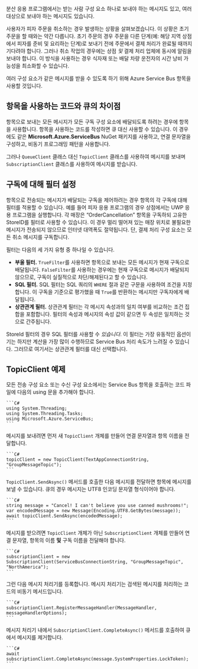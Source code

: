 분산 응용 프로그램에서는 받는 사람 구성 요소 하나로 보내야 하는 메시지도 있고, 여러 대상으로 보내야 하는 메시지도 있습니다.

사용자가 피자 주문을 취소하는 경우 발생하는 상황을 살펴보겠습니다. 이 상황은 초기 주문을 할 때와는 약간 다릅니다. 초기 주문의 경우 주문을 다른 단계(예: 해당 지역 상점에서 피자를 준비 및 요리하는 단계)로 보내기 전에 주문에서 결제 처리가 완료될 때까지 기다려야 합니다. 그러나 취소 작업의 경우에는 상점 *및* 결제 처리 업체에 동시에 알림을 보내야 합니다. 이 방식을 사용하는 경우 식자재 또는 배달 차량 운전자의 시간 낭비 가능성을 최소화할 수 있습니다.

여러 구성 요소가 같은 메시지를 받을 수 있도록 하기 위해 Azure Service Bus 항목을 사용할 것입니다.

## <a name="how-code-that-uses-topics-differs-from-queues"></a>항목을 사용하는 코드와 큐의 차이점

항목으로 보내는 모든 메시지가 모든 구독 구성 요소에 배달되도록 하려는 경우에 항목을 사용합니다. 항목을 사용하는 코드를 작성하면 큐 대신 사용할 수 있습니다. 이 경우에도 같은 **Microsoft.Azure.ServiceBus** NuGet 패키지를 사용하고, 연결 문자열을 구성하고, 비동기 프로그래밍 패턴을 사용합니다.

그러나 `QueueClient` 클래스 대신 `TopicClient` 클래스를 사용하여 메시지를 보내며 `SubscriptionClient` 클래스를 사용하여 메시지를 받습니다.

## <a name="setting-filters-on-subscriptions"></a>구독에 대해 필터 설정

항목으로 전송되는 메시지가 배달되는 구독을 제어하려는 경우 항목의 각 구독에 대해 필터를 적용할 수 있습니다. 예를 들어 피자 응용 프로그램의 경우 상점에서는 UWP 응용 프로그램을 실행합니다. 각 매장은 “OrderCancellation” 항목을 구독하되 고유한 StoreID를 필터로 사용할 수 있습니다. 이 경우 멀리 떨어져 있는 매장 위치로 불필요한 메시지가 전송되지 않으므로 인터넷 대역폭도 절약됩니다. 단, 결제 처리 구성 요소는 모든 취소 메시지를 구독합니다.

필터는 다음의 세 가지 유형 중 하나일 수 있습니다.

- **부울 필터.** `TrueFilter`를 사용하면 항목으로 보내는 모든 메시지가 현재 구독으로 배달됩니다. `FalseFilter`를 사용하는 경우에는 현재 구독으로 메시지가 배달되지 않으므로, 구독이 실질적으로 차단/해제된다고 할 수 있습니다.
- **SQL 필터.** SQL 필터는 SQL 쿼리의 `WHERE` 절과 같은 구문을 사용하여 조건을 지정합니다. 이 구독을 기준으로 평가했을 때 `True`를 반환하는 메시지만 구독자에게 배달됩니다.
- **상관관계 필터.** 상관관계 필터는 각 메시지 속성과의 일치 여부를 비교하는 조건 집합을 포함합니다. 필터의 속성과 메시지의 속성 값이 같으면 두 속성은 일치하는 것으로 간주됩니다.

StoreId 필터의 경우 SQL 필터를 사용할 수 *있습니다*. 이 필터는 가장 유동적인 옵션이기는 하지만 계산을 가장 많이 수행하므로 Service Bus 처리 속도가 느려질 수 있습니다. 그러므로 여기서는 상관관계 필터를 대신 선택합니다. 

## <a name="topicclient-example"></a>TopicClient 예제

모든 전송 구성 요소 또는 수신 구성 요소에서는 Service Bus 항목을 호출하는 코드 파일에 다음의 using 문을 추가해야 합니다.

    ```C#
    using System.Threading;
    using System.Threading.Tasks;
    using Microsoft.Azure.ServiceBus;
    ```

메시지를 보내려면 먼저 새 `TopicClient` 개체를 만들어 연결 문자열과 항목 이름을 전달합니다.

    ```C#
    topicClient = new TopicClient(TextAppConnectionString, "GroupMessageTopic");
    ```

`TopicClient.SendAsync()` 메서드를 호출한 다음 메시지를 전달하면 항목에 메시지를 보낼 수 있습니다. 큐의 경우 메시지는 UTF8 인코딩 문자열 형식이어야 합니다.

    ```C#
    string message = "Cancel! I can't believe you use canned mushrooms!";
    var encodedMessage = new Message(Encoding.UTF8.GetBytes(message));
    await topicClient.SendAsync(encodedMessage);
    ```

메시지를 받으려면 `TopicClient` 개체가 아닌 `SubscriptionClient` 개체를 만들어 연결 문자열, 항목의 이름 **및** 구독 이름을 전달해야 합니다.

    ```C#
    subscriptionClient = new SubscriptionClient(ServiceBusConnectionString, "GroupMessageTopic", "NorthAmerica");
    ```

그런 다음 메시지 처리기를 등록합니다. 메시지 처리기는 검색된 메시지를 처리하는 코드의 비동기 메서드입니다.

    ```C#
    subscriptionClient.RegisterMessageHandler(MessageHandler, messageHandlerOptions);
    ```

메시지 처리기 내에서 `SubscriptionClient.CompleteAsync()` 메서드를 호출하여 큐에서 메시지를 제거합니다.

    ```C#
    await subscriptionClient.CompleteAsync(message.SystemProperties.LockToken);
    ```